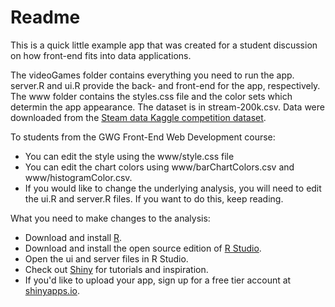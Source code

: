 
# Readme
This is a quick little example app that was created for a student discussion on how front-end fits into data applications.

The videoGames folder contains everything you need to run the app. server.R and ui.R provide the back- and front-end for the app, respectively. The www folder contains the styles.css file and the color sets which determin the app appearance. The dataset is in stream-200k.csv. Data were downloaded from the <a href="https://www.kaggle.com/tamber/steam-video-games/version/1">Steam data Kaggle competition dataset</a>.

To students from the GWG Front-End Web Development course:
- You can edit the style using the www/style.css file
- You can edit the chart colors using  www/barChartColors.csv and www/histogramColor.csv.
- If you would like to change the underlying analysis, you will need to edit the ui.R and server.R files. If you want to do this, keep reading.

What you need to make changes to the analysis:
- Download and install <a href="https://www.r-project.org/">R</a>.
- Download and install the open source edition of <a href="https://www.rstudio.com/products/rstudio/#Desktop">R Studio</a>.
- Open the ui and server files in R Studio.
- Check out <a href="https://shiny.rstudio.com/">Shiny</a> for tutorials and inspiration.
- If you'd like to upload your app, sign up for a free tier account at <a href="https://www.shinyapps.io/">shinyapps.io</a>.

